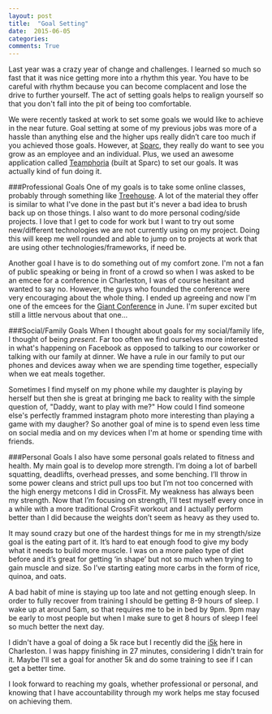 ```yaml
---
layout: post
title:  "Goal Setting"
date:  2015-06-05
categories: 
comments: True
---
```


Last year was a crazy year of change and challenges. I learned so much so fast that it was nice getting more into a rhythm this year. You have to be careful with rhythm because you can become complacent and lose the drive to further yourself. The act of setting goals helps to realign yourself so that you don't fall into the pit of being too comfortable.

We were recently tasked at work to set some goals we would like to achieve in the near future. Goal setting at some of my previous jobs was more of a hassle than anything else and the higher ups really didn’t care too much if you achieved those goals. However, at [Sparc][sparc], they really do want to see you grow as an employee and an individual. Plus, we used an awesome application called [Teamphoria][teamphoria] (built at Sparc) to set our goals. It was actually kind of fun doing it.  

###Professional Goals
One of my goals is to take some online classes, probably through something like [Treehouse][treehouse]. A lot of the material they offer is similar to what I've done in the past but it's never a bad idea to brush back up on those things. I also want to do more personal coding/side projects. I love that I get to code for work but I want to try out some new/different technologies we are not currently using on my project. Doing this will keep me well rounded and able to jump on to projects at work that are using other technologies/frameworks, if need be.

Another goal I have is to do something out of my comfort zone. I'm not a fan of public speaking or being in front of a crowd so when I was asked to be an emcee for a conference in Charleston, I was of course hesitant and wanted to say no. However, the guys who founded the conference were very encouraging about the whole thing. I ended up agreeing and now I'm one of the emcees for the [Giant Conference][giant] in June. I'm super excited but still a little nervous about that one...

###Social/Family Goals
When I thought about goals for my social/family life, I thought of being *present*. Far too often we find ourselves more interested in what's happening on Facebook as opposed to talking to our coworker or talking with our family at dinner. We have a rule in our family to put our phones and devices away when we are spending time together, especially when we eat meals together. 

Sometimes I find myself on my phone while my daughter is playing by herself but then she is great at bringing me back to reality with the simple question of, "Daddy, want to play with me?" How could I find someone else's perfectly frammed instagram photo more interesting than playing a game with my daugher? So another goal of mine is to spend even less time on social media and on my devices when I'm at home or spending time with friends.

###Personal Goals
I also have some personal goals related to fitness and health. My main goal is to develop more strength. I’m doing a lot of barbell squatting, deadlifts, overhead presses, and some benching. I’ll throw in some power cleans and strict pull ups too but I’m not too concerned with the high energy metcons I did in CrossFit. My weakness has always been my strength. Now that I’m focusing on strength, I’ll test myself every once in a while with a more traditional CrossFit workout and I actually perform better than I did because the weights don’t seem as heavy as they used to.

It may sound crazy but one of the hardest things for me in my strength/size goal is the eating part of it. It’s hard to eat enough food to give my body what it needs to build more muscle. I was on a more paleo type of diet before and it’s great for getting ‘in shape’ but not so much when trying to gain muscle and size. So I’ve starting eating more carbs in the form of rice, quinoa, and oats.

A bad habit of mine is staying up too late and not getting enough sleep. In order to fully recover from training I should be getting 8-9 hours of sleep. I wake up at around 5am, so that requires me to be in bed by 9pm. 9pm may be early to most people but when I make sure to get 8 hours of sleep I feel so much better the next day. 

I didn't have a goal of doing a 5k race but I recently did the [i5k][race] here in Charleston. I was happy finishing in 27 minutes, considering I didn't train for it. Maybe I'll set a goal for another 5k and do some training to see if I can get a better time.

I look forward to reaching my goals, whether professional or personal, and knowing that I have accountability through my work helps me stay focused on achieving them.


[sparc]: http://www.sparcedge.com/
[teamphoria]: http://www.teamphoria.com/
[treehouse]: https://teamtreehouse.com/
[angular]: https://angularjs.org/
[giant]: http://conf.giantux.com/
[race]: http://www.ifivek.com/